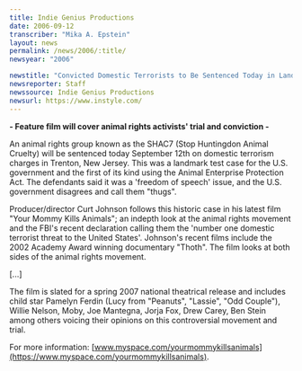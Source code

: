 ```yaml
---
title: Indie Genius Productions
date: 2006-09-12
transcriber: "Mika A. Epstein"
layout: news
permalink: /news/2006/:title/
newsyear: "2006"

newstitle: "Convicted Domestic Terrorists to Be Sentenced Today in Landmark Freedom of Speech Case"
newsreporter: Staff
newssource: Indie Genius Productions
newsurl: https://www.instyle.com/
---
```


**- Feature film will cover animal rights activists' trial and conviction -**

An animal rights group known as the SHAC7 (Stop Huntingdon Animal Cruelty) will be sentenced today September 12th on domestic terrorism charges in Trenton, New Jersey. This was a landmark test case for the U.S. government and the first of its kind using the Animal Enterprise Protection Act. The defendants said it was a 'freedom of speech' issue, and the U.S. government disagrees and call them "thugs".

Producer/director Curt Johnson follows this historic case in his latest film "Your Mommy Kills Animals"; an indepth look at the animal rights movement and the FBI's recent declaration calling them the 'number one domestic terrorist threat to the United States'. Johnson's recent films include the 2002 Academy Award winning documentary "Thoth". The film looks at both sides of the animal rights movement.

[...]

The film is slated for a spring 2007 national theatrical release and includes child star Pamelyn Ferdin (Lucy from "Peanuts", "Lassie", "Odd Couple"), Willie Nelson, Moby, Joe Mantegna, Jorja Fox, Drew Carey, Ben Stein among others voicing their opinions on this controversial movement and trial.

For more information: [www.myspace.com/yourmommykillsanimals](https://www.myspace.com/yourmommykillsanimals).
